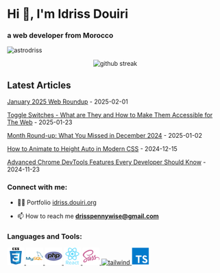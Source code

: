 # Hi 👋, I'm Idriss Douiri

<h3 align="left">a web developer from Morocco</h3>

<p align="left"> <img src="https://komarev.com/ghpvc/?username=astrodriss&label=Profile%20views&color=0e75b6&style=flat" alt="astrodriss" /> </p>

<p align="center">
<img alt="github streak" src="https://github-readme-streak-stats.herokuapp.com?user=AstroDriss&theme=synthwave&hide_border=true&border_radius=13.5">
</p>

## Latest Articles

<!-- blog start -->
[January 2025 Web Roundup](https://douiri.org/blog/round-up-january-2025/) - 2025-02-01

[Toggle Switches - What are They and How to Make Them Accessible for The Web](https://douiri.org/blog/toggle-switch-css-only/) - 2025-01-23

[Month Round-up: What You Missed in December 2024](https://douiri.org/blog/web-recap-december-2024/) - 2025-01-02

[How to Animate to Height Auto in Modern CSS](https://douiri.org/blog/animate-to-height-auto-in-css/) - 2024-12-15

[Advanced Chrome DevTools Features Every Developer Should Know](https://douiri.org/blog/chrome-devtools-features/) - 2024-11-23
<!-- blog end -->

<h3 align="left">Connect with me:</h3>

- 👨‍💻 Portfolio [idriss.douiri.org](idriss.douiri.org)

- 📫 How to reach me **drisspennywise@gmail.com**

<h3>Languages and Tools:</h3>
<p> <a href="https://www.w3schools.com/css/" target="_blank" rel="noreferrer"> <img src="https://raw.githubusercontent.com/devicons/devicon/master/icons/css3/css3-original-wordmark.svg" alt="css3" width="40" height="40"/> </a> <a href="https://www.mysql.com/" target="_blank" rel="noreferrer"> <img src="https://raw.githubusercontent.com/devicons/devicon/master/icons/mysql/mysql-original-wordmark.svg" alt="mysql" width="40" height="40"/> </a> <a href="https://www.php.net" target="_blank" rel="noreferrer"> <img src="https://raw.githubusercontent.com/devicons/devicon/master/icons/php/php-original.svg" alt="php" width="40" height="40"/> </a> <a href="https://reactjs.org/" target="_blank" rel="noreferrer"> <img src="https://raw.githubusercontent.com/devicons/devicon/master/icons/react/react-original-wordmark.svg" alt="react" width="40" height="40"/> </a> <a href="https://sass-lang.com" target="_blank" rel="noreferrer"> <img src="https://raw.githubusercontent.com/devicons/devicon/master/icons/sass/sass-original.svg" alt="sass" width="40" height="40"/> </a> <a href="https://tailwindcss.com/" target="_blank" rel="noreferrer"> <img src="https://www.vectorlogo.zone/logos/tailwindcss/tailwindcss-icon.svg" alt="tailwind" width="40" height="40"/> </a> <a href="https://www.typescriptlang.org/" target="_blank" rel="noreferrer"> <img src="https://raw.githubusercontent.com/devicons/devicon/master/icons/typescript/typescript-original.svg" alt="typescript" width="40" height="40"/> </a> </p>

<!-- <p><img align="left" src="https://github-readme-stats.vercel.app/api/top-langs?username=astrodriss&show_icons=true&locale=en&layout=compact" alt="astrodriss" /></p> -->
